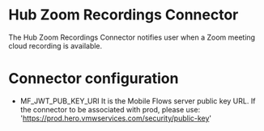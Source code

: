 # Hub Zoom Recordings Connector
The Hub Zoom Recordings Connector notifies user when a Zoom meeting cloud recording is available.

# Connector configuration
- MF_JWT_PUB_KEY_URI 
It is the Mobile Flows server public key URL. If the connector to be associated with prod, please use: 'https://prod.hero.vmwservices.com/security/public-key'
